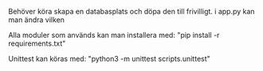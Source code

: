 Behöver köra skapa en databasplats och döpa den till frivilligt. i app.py kan man ändra vilken 


Alla moduler som används kan man installera med:
"pip install -r requirements.txt"

Unittest kan köras med:
"python3 -m unittest scripts.unittest"
